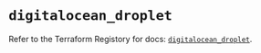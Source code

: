 # `digitalocean_droplet`

Refer to the Terraform Registory for docs: [`digitalocean_droplet`](https://www.terraform.io/docs/providers/digitalocean/r/droplet).
